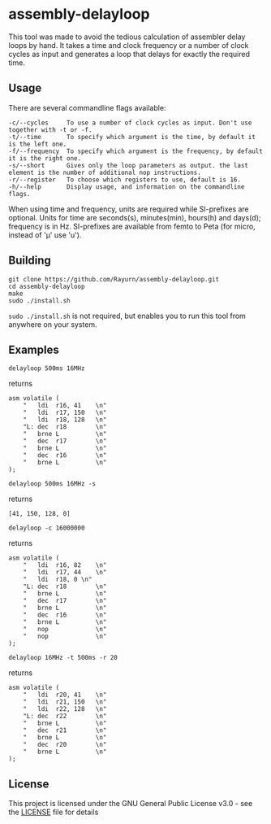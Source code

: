 # assembly-delayloop

This tool was made to avoid the tedious calculation of assembler delay loops by hand.
It takes a time and clock frequency or a number of clock cycles as input and generates a loop that delays for exactly the
required time.

## Usage

There are several commandline flags available:
```
-c/--cycles     To use a number of clock cycles as input. Don't use together with -t or -f.
-t/--time       To specify which argument is the time, by default it is the left one.
-f/--frequency  To specify which argument is the frequency, by default it is the right one.
-s/--short      Gives only the loop parameters as output. the last element is the number of additional nop instructions.
-r/--register   To choose which registers to use, default is 16.
-h/--help       Display usage, and information on the commandline flags.
```
When using time and frequency, units are required while SI-prefixes are optional. Units for time are seconds(s), minutes(min),
hours(h) and days(d); frequency is in Hz. SI-prefixes are available from femto to Peta (for micro, instead of 'μ' use 'u').

## Building

```
git clone https://github.com/Rayurn/assembly-delayloop.git
cd assembly-delayloop
make
sudo ./install.sh
```
`sudo ./install.sh` is not required, but enables you to run this tool from anywhere on your system. 

## Examples

```
delayloop 500ms 16MHz
```
returns
```
asm volatile (
    "   ldi  r16, 41    \n"
    "   ldi  r17, 150   \n"
    "   ldi  r18, 128   \n"
    "L: dec  r18        \n"
    "   brne L          \n"
    "   dec  r17        \n"
    "   brne L          \n"
    "   dec  r16        \n"
    "   brne L          \n"
);
```

```
delayloop 500ms 16MHz -s
```
returns
```
[41, 150, 128, 0]
```

```
delayloop -c 16000000
```
returns
```
asm volatile (
    "   ldi  r16, 82    \n"
    "   ldi  r17, 44    \n"
    "   ldi  r18, 0 \n"
    "L: dec  r18        \n"
    "   brne L          \n"
    "   dec  r17        \n"
    "   brne L          \n"
    "   dec  r16        \n"
    "   brne L          \n"
    "   nop             \n"
    "   nop             \n"
);
```

```
delayloop 16MHz -t 500ms -r 20
```
returns
```
asm volatile (
    "   ldi  r20, 41    \n"
    "   ldi  r21, 150   \n"
    "   ldi  r22, 128   \n"
    "L: dec  r22        \n"
    "   brne L          \n"
    "   dec  r21        \n"
    "   brne L          \n"
    "   dec  r20        \n"
    "   brne L          \n"
);
```

## License

This project is licensed under the GNU General Public License v3.0 - see the [LICENSE](LICENSE) file for details
